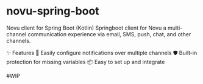 # novu-spring-boot
Novu client for Spring Boot (Kotlin)
Springboot client for Novu a multi-channel communication experience via email, SMS, push, chat, and other channels. 

✨ Features
💅 Easily configure notifications over multiple channels
🛡 Built-in protection for missing variables 
📦 Easy to set up and integrate

#WIP
